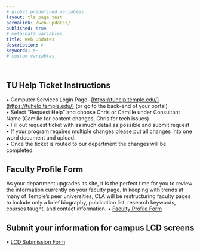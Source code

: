 ```yaml
---
# global predefined variables
layout: tla_page_test
permalink: /web-updates/
published: true
# meta-data variables
title: Web Updates
description: >-
keywords: >-
# custom variables

---
```


## TU Help Ticket Instructions
• Computer Services Login Page- [https://tuhelp.temple.edu/](https://tuhelp.temple.edu/) (or go to the back-end of your portal)<br>
• Select “Request Help” and choose Chris or Camille under Consultant Name (Camille for content changes, Chris for tech issues) <br>
• Fill out request ticket with as much detail as possible and submit request <br>
• If your program requires multiple changes please put all changes into one word document and upload.<br> 
• Once the ticket is routed to our department the changes will be completed.<br>

## Faculty Profile Form
As your department upgrades its site, it is the perfect time for you to review the information currently on your faculty page. In keeping with trends at many of Temple’s peer universities, CLA will be restructuring faculty pages to include only a brief biography, publication list, research keywords, courses taught, and contact information.
•	[Faculty Profile Form](https://form.jotform.us/70153507929156)

## Submit your information for campus LCD screens
•	[LCD Submission Form](https://form.jotform.us/70154361010136)
